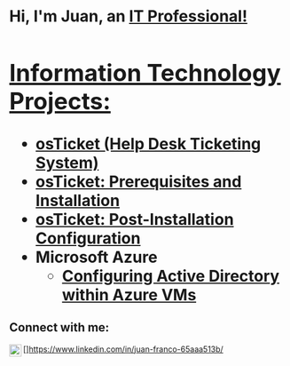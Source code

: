 <h1>Hi, I'm Juan, an <a href="https://linkedin.com/in/juan-franco-65aaa513b/">IT Professional!

<h2> Information Technology Projects:</h2>

- <b>osTicket (Help Desk Ticketing System)</b>
 - [osTicket: Prerequisites and Installation](https://github.com/juanfranco98/osticket-prereqs)
 - [osTicket: Post-Installation Configuration](https://github.com/juanfranco98/post-install-config)
- <b>Microsoft Azure</b>
  - [Configuring Active Directory within Azure VMs](https://github.com/juanfranco98/configure-ad)

<h2>Connect with me:</h2>

[<img align="left" alt="Josh | LinkedIn" width="22px" src="https://cdn.jsdelivr.net/npm/simple-icons@v3/icons/linkedin.svg" />]https://www.linkedin.com/in/juan-franco-65aaa513b/
